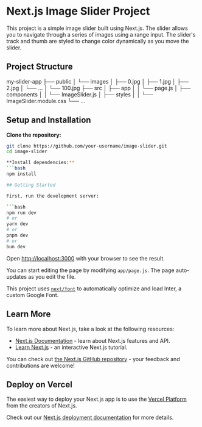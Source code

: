 # Next.js Image Slider Project

This project is a simple image slider built using Next.js. The slider allows you to navigate through a series of images using a range input. The slider's track and thumb are styled to change color dynamically as you move the slider.

## Project Structure
my-slider-app
├── public
│ └── images
│ ├── 0.jpg
│ ├── 1.jpg
│ ├── 2.jpg
│ └── ...
│ └── 100.jpg
├── src
│ ├── app
│ │ └── page.js
│ ├── components
│ │ └── ImageSlider.js
│ ├── styles
│ │ └── ImageSlider.module.css
└── ...


## Setup and Installation

**Clone the repository:**
   ```bash
   git clone https://github.com/your-username/image-slider.git
   cd image-slider

**Install dependencies:**
```bash
npm install

## Getting Started

First, run the development server:

```bash
npm run dev
# or
yarn dev
# or
pnpm dev
# or
bun dev
```

Open [http://localhost:3000](http://localhost:3000) with your browser to see the result.

You can start editing the page by modifying `app/page.js`. The page auto-updates as you edit the file.

This project uses [`next/font`](https://nextjs.org/docs/basic-features/font-optimization) to automatically optimize and load Inter, a custom Google Font.

## Learn More

To learn more about Next.js, take a look at the following resources:

- [Next.js Documentation](https://nextjs.org/docs) - learn about Next.js features and API.
- [Learn Next.js](https://nextjs.org/learn) - an interactive Next.js tutorial.

You can check out [the Next.js GitHub repository](https://github.com/vercel/next.js/) - your feedback and contributions are welcome!

## Deploy on Vercel

The easiest way to deploy your Next.js app is to use the [Vercel Platform](https://vercel.com/new?utm_medium=default-template&filter=next.js&utm_source=create-next-app&utm_campaign=create-next-app-readme) from the creators of Next.js.

Check out our [Next.js deployment documentation](https://nextjs.org/docs/deployment) for more details.
